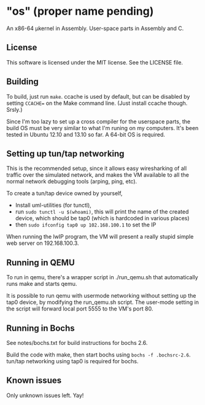 "os" (proper name pending)
==========================

An x86-64 &micro;kernel in Assembly. User-space parts in Assembly and C.

## License ##

This software is licensed under the MIT license. See the LICENSE file.

## Building ##

To build, just run `make`. ccache is used by default, but can be disabled by
setting `CCACHE=` on the Make command line. (Just install ccache though.
Srsly.)

Since I'm too lazy to set up a cross compiler for the userspace parts, the
build OS must be very similar to what I'm runing on my computers. It's been
tested in Ubuntu 12.10 and 13.10 so far. A 64-bit OS is required.

## Setting up tun/tap networking ##

This is the recommended setup, since it allows easy wiresharking of all traffic
over the simulated network, and makes the VM available to all the normal
network debugging tools (arping, ping, etc).

To create a tun/tap device owned by yourself,

* Install uml-utilities (for tunctl),
* run `sudo tunctl -u $(whoami)`, this will print the name of the created
  device, which should be tap0 (which is hardcoded in various places)
* then `sudo ifconfig tap0 up 102.168.100.1` to set the IP

When running the lwIP program, the VM will present a really stupid simple web
server on 192.168.100.3.

## Running in QEMU ##

To run in qemu, there's a wrapper script in ./run_qemu.sh that automatically
runs make and starts qemu.

It is possible to run qemu with usermode networking without setting up the tap0
device, by modifying the run_qemu.sh script. The user-mode setting in the
script will forward local port 5555 to the VM's port 80.

## Running in Bochs ##

See notes/bochs.txt for build instructions for bochs 2.6.

Build the code with make, then start bochs using `bochs -f .bochsrc-2.6`.
tun/tap networking using tap0 is required for bochs.

## Known issues ##

Only unknown issues left. Yay!
